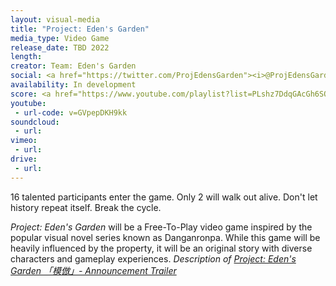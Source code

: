 ```yaml
---
layout: visual-media
title: "Project: Eden's Garden"
media_type: Video Game
release_date: TBD 2022
length:
creator: Team: Eden's Garden
social: <a href="https://twitter.com/ProjEdensGarden"><i>@ProjEdensGarden</i></a>
availability: In development
score: <a href="https://www.youtube.com/playlist?list=PLshz7DdqGAcGh6SQwGSS9gHm-xG5ynXkm"><i>Available Here</i></a>
youtube:
 - url-code: v=GVpepDKH9kk
soundcloud: 
 - url:
vimeo:
 - url:
drive:
 - url:
---
```


<span class="teaser">16 talented participants enter the game. Only 2 will walk out alive. Don't let history repeat itself. Break the cycle.

_Project: Eden's Garden_ will be a Free-To-Play video game inspired by the popular visual novel series known as Danganronpa. While this game will be heavily influenced by the property, it will be an original story with diverse characters and gameplay experiences.
</span>
<cite>Description of <a href="https://www.youtube.com/watch?v=GVpepDKH9kk"><i>Project: Eden's Garden 「模倣」- Announcement Trailer</i></a></cite>
